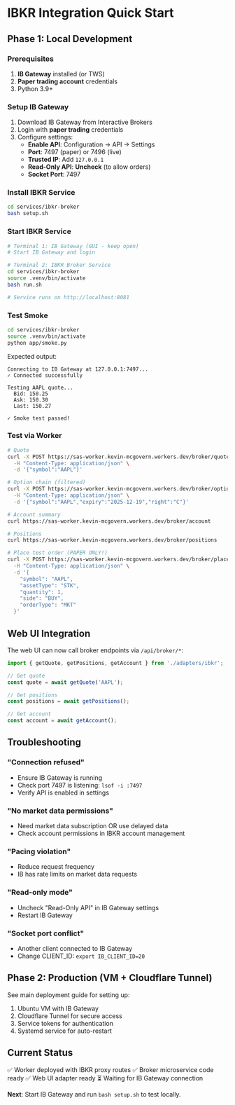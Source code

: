 # IBKR Integration Quick Start

## Phase 1: Local Development

### Prerequisites

1. **IB Gateway** installed (or TWS)
2. **Paper trading account** credentials
3. Python 3.9+

### Setup IB Gateway

1. Download IB Gateway from Interactive Brokers
2. Login with **paper trading** credentials
3. Configure settings:
   - **Enable API**: Configuration → API → Settings
   - **Port**: 7497 (paper) or 7496 (live)
   - **Trusted IP**: Add `127.0.0.1`
   - **Read-Only API**: **Uncheck** (to allow orders)
   - **Socket Port**: 7497

### Install IBKR Service

```bash
cd services/ibkr-broker
bash setup.sh
```

### Start IBKR Service

```bash
# Terminal 1: IB Gateway (GUI - keep open)
# Start IB Gateway and login

# Terminal 2: IBKR Broker Service
cd services/ibkr-broker
source .venv/bin/activate
bash run.sh

# Service runs on http://localhost:8081
```

### Test Smoke

```bash
cd services/ibkr-broker
source .venv/bin/activate
python app/smoke.py
```

Expected output:
```
Connecting to IB Gateway at 127.0.0.1:7497...
✓ Connected successfully

Testing AAPL quote...
  Bid: 150.25
  Ask: 150.30
  Last: 150.27

✓ Smoke test passed!
```

### Test via Worker

```bash
# Quote
curl -X POST https://sas-worker.kevin-mcgovern.workers.dev/broker/quote \
  -H "Content-Type: application/json" \
  -d '{"symbol":"AAPL"}'

# Option chain (filtered)
curl -X POST https://sas-worker.kevin-mcgovern.workers.dev/broker/optionChain \
  -H "Content-Type: application/json" \
  -d '{"symbol":"AAPL","expiry":"2025-12-19","right":"C"}'

# Account summary
curl https://sas-worker.kevin-mcgovern.workers.dev/broker/account

# Positions
curl https://sas-worker.kevin-mcgovern.workers.dev/broker/positions

# Place test order (PAPER ONLY!)
curl -X POST https://sas-worker.kevin-mcgovern.workers.dev/broker/placeOrder \
  -H "Content-Type: application/json" \
  -d '{
    "symbol": "AAPL",
    "assetType": "STK",
    "quantity": 1,
    "side": "BUY",
    "orderType": "MKT"
  }'
```

## Web UI Integration

The web UI can now call broker endpoints via `/api/broker/*`:

```typescript
import { getQuote, getPositions, getAccount } from './adapters/ibkr';

// Get quote
const quote = await getQuote('AAPL');

// Get positions
const positions = await getPositions();

// Get account
const account = await getAccount();
```

## Troubleshooting

### "Connection refused"
- Ensure IB Gateway is running
- Check port 7497 is listening: `lsof -i :7497`
- Verify API is enabled in settings

### "No market data permissions"
- Need market data subscription OR use delayed data
- Check account permissions in IBKR account management

### "Pacing violation"
- Reduce request frequency
- IB has rate limits on market data requests

### "Read-only mode"
- Uncheck "Read-Only API" in IB Gateway settings
- Restart IB Gateway

### "Socket port conflict"
- Another client connected to IB Gateway
- Change CLIENT_ID: `export IB_CLIENT_ID=20`

## Phase 2: Production (VM + Cloudflare Tunnel)

See main deployment guide for setting up:
1. Ubuntu VM with IB Gateway
2. Cloudflare Tunnel for secure access
3. Service tokens for authentication
4. Systemd service for auto-restart

## Current Status

✅ Worker deployed with IBKR proxy routes
✅ Broker microservice code ready
✅ Web UI adapter ready
⏳ Waiting for IB Gateway connection

**Next**: Start IB Gateway and run `bash setup.sh` to test locally.

